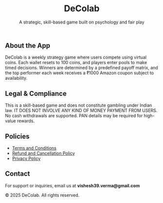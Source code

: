 <header>
  <h1>DeColab</h1>
  <p>A strategic, skill-based game built on psychology and fair play</p>
</header>

<section>
  <h2>About the App</h2>
  <p>DeColab is a weekly strategy game where users compete using virtual coins. Each wallet resets to 100 coins, and players enter pools to make timed decisions. Winners are determined by a predefined payoff matrix, and the top performer each week receives a ₹1000 Amazon coupon subject to availability.</p>

  <h2>Legal & Compliance</h2>
  <p>This is a skill-based game and does not constitute gambling under Indian law. IT DOES NOT INVOLVE ANY KIND OF MONEY PAYMENT FROM USERS. No cash withdrawals are supported. PAN details may be required for high-value rewards.</p>

  <h2>Policies</h2>
  <ul>
    <li><a href="https://vishbit001.github.io/DeColab/terms.html">Terms and Conditions</a></li>
    <li><a href="https://vishbit001.github.io/DeColab/refund.html">Refund and Cancellation Policy</a></li>
    <li><a href="https://vishbit001.github.io/DeColab/privacy.html">Privacy Policy</a></li>
  </ul>

  <h2>Contact</h2>
  <p>For support or inquiries, email us at <strong>vishesh39.verma@gmail.com</strong></p>
</section>

<footer>
  &copy; 2025 DeColab. All rights reserved.
</footer>

</body>
</html>
